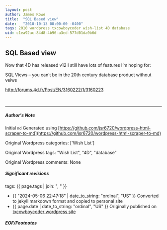 ```yaml
---
layout: post
author: James Rowe
title:  "SQL Based view"
date:   "2010-10-13 00:00:00 -0400"
tags: 2010 wordpress txcowboycoder wish-list 4D database
uid: c1ea92ac-84d8-4b96-a3ed-577d01da9b6d
---
```



## SQL Based view


Now that 4D has released v12 I still have lots of features I’m hoping for:


SQL Views – you can’t be in the 20th century database product without veiws


<http://forums.4d.fr/Post/EN/3160222/1/3160223>


 




---

##### Author's Note

Initial `md` Generated using [https://github.com/jsr6720/wordpress-html-scraper-to-md](https://github.com/jsr6720/wordpress-html-scraper-to-md)

Original Wordpress categories: ['Wish List']

Original Wordpress tags: "Wish List", "4D", "database"

Original Wordpress comments: None

##### Significant revisions

tags: {{ page.tags | join: ", " }} <!-- todo move this somewhere -->

- {{ "2024-05-06 22:47:18" | date_to_string: "ordinal", "US" }} Converted to jekyll markdown format and copied to personal site
- {{ page.date | date_to_string: "ordinal", "US" }} Originally published on [txcowboycoder wordpress site](https://txcowboycoder.wordpress.com/2010/10/13/sql-based-view/)

##### EOF/Footnotes

